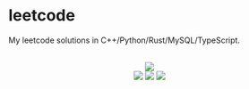# leetcode
My leetcode solutions in C++/Python/Rust/MySQL/TypeScript.

<div align="center">
<br/>
<img src="https://img.shields.io/badge/Solved-819/3337%20=%2024%25-blue.svg?style=flat-square" />
<br/>
<img src="https://img.shields.io/badge/Easy-309/831-5CB85D.svg?style=flat-square" />
<img src="https://img.shields.io/badge/Medium-404/1746-F0AE4E.svg?style=flat-square" />
<img src="https://img.shields.io/badge/Hard-106/760-D95450.svg?style=flat-square" />
</div>